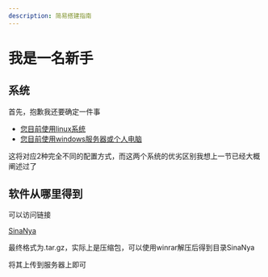 ```yaml
---
description: 简易搭建指南
---
```


# 我是一名新手

## 系统

首先，抱歉我还要确定一件事

* [您目前使用linux系统](https://sitcnya.gitbook.io/sinanya/da-jian-shuo-ming/wo-shi-yi-ming-xin-shou/wo-shi-yi-ming-xin-shou-wo-shi-yong-linux-fu-wu-qi)
* [您目前使用windows服务器或个人电脑](https://sitcnya.gitbook.io/sinanya/da-jian-shuo-ming/wo-shi-yi-ming-xin-shou/wo-shi-yi-ming-xin-shou-wo-shi-yong-windows-fu-wu-qi-huo-ge-ren-dian-nao)

这将对应2种完全不同的配置方式，而这两个系统的优劣区别我想上一节已经大概阐述过了

## 软件从哪里得到

可以访问链接

[SinaNya](https://github.com/sitanya/SinaNya/releases)

最终格式为.tar.gz，实际上是压缩包，可以使用winrar解压后得到目录SinaNya

将其上传到服务器上即可

